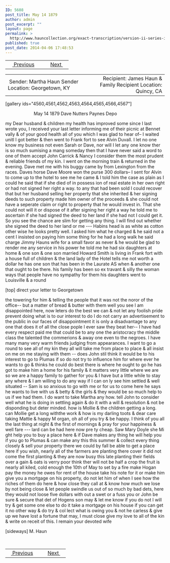 ```yaml
---
ID: 5608
post_title: May 14 1879
author: admin
post_excerpt: ""
layout: page
permalink: >
  http://www.hauncollection.org/exact-transcription/version-ii-series-iv/may-14-1879/
published: true
post_date: 2014-04-06 17:48:53
---
```

<table style="width: 100%;" align="center">
<tbody>
<tr>
<td width="50%"> <a href="http://www.hauncollection.org/version-2/version-ii-series-iv/may-18-1879/"><img src="https://lh3.googleusercontent.com/-EFJpxxNiPNw/VqgtWBCZrMI/AAAAAAAAAFU/WfY4lPFWWkg/s800-Ic42/Soeb-Plain-Arrows-8-10px.png" alt="" width="10" height="10"/> Previous</a></td>
<td style="text-align: right;"><a href="http://www.hauncollection.org/version-2/version-ii-series-iv/declaration-of-faith-july-28-1879/">Next <img src="https://lh3.googleusercontent.com/-67k0cYlpXHw/VqgtWKz1MXI/AAAAAAAAAFU/k9PW_Piyurk/s800-Ic42/Soeb-Plain-Arrows-5-10px.png" alt="" width="10" height="10"/></a></td>
</tr>
</tbody>
</table>
<table style="width: 100%;" align="center">
<tbody>
<tr>
<td width="50%"> Sender: Martha Haun
Sender Location: Georgetown, KY</td>
<td style="text-align: right;">Recipient: James Haun &amp; Family
Recipient Location: Quincy, CA</td>
</tr>
</tbody>
</table>
<p style="text-align: right;"></p>
[gallery ids="4560,4561,4562,4563,4564,4565,4566,4567"]
<p style="padding-left: 90px;">May 14 1879
Dave Nutters Paynes Depo</p>
my Dear husband &amp; children
my health has improved some since
I last wrote you, I received your
last letter informing me of their
picnic at Bennet vally &amp; of your
good health all of you which I was
glad to hear of– I waited unitl I
got better &amp; then went to Frank
fort to see Alvin Duvall. I
let no one know my business not
even Sarah or Dave, nor will I
let any one know ther is so much
sumising a mang someday then that
I have never said a word to one of
them accept John Carrick &amp; Nancy I
consider them the most prudent
&amp; reliable friends of my kin. I went
on the morning train &amp; returned in
the evening. Dave met me with his
buggy came by from Lexington from
the races. Daves horse Dave
Moore won the purse 300 dollars–
I sent for Alvin to come up to
the hotel to see me he came &amp; I
told him the case as plain as I could
he said that if she died of in possess ion
of real estate in her own right
or had not signed her right a
way. to any that had been sold I
could recover that but her husband
selling her property that she inherited
&amp; her signing deeds to such property
made him owner of the proceeds
&amp; she could not have a seperate claim
or right to property that he would
invest in. That she could not will
it or dispose of it after signing her
right a way he told me to ascertain
if she had signed the deed to her land
if she had not I could get it. So you
see the chance are slim for getting any
thing. I will find out whether she signed
the deed to her land or me ---
Habins head is as white as cotton
other wise he looks pretty well.
I asked him what he charged &amp;
he said not a cent I insisted on
paying him some thing for he had
a long walk he said charge Jimmy
Hauns wife for a small favor
as never &amp; he would be glad to
render me any service in his power
he told me he had six daughters at
home &amp; one son &amp; one son married
Howard Smith is living in Frank
fort with a house full of children &amp;
the land lady of the Hotel tells me
not worth a dollar he has one
son that has been in the Laurate AS
when &amp; another one that ought to
be there. his family has been so ex
travant &amp; silly the woman ways that
people have no sympathy for them
his daughters went to Louisville &amp; a round

[top]
direct your letter to Georgetown

the towering for him &amp; telling the
people that it was not the noror
of the office-- but a matter of bread
&amp; butter with them well you see
I am disappointed here, now leters do the
best we can &amp; not let any foolish pride
prevent doing what is to our interest to do
I do not carry an advertisement to the
public in our faces of disappointment
it is only a disadvantage to any one that
does it of all the close pople I ever
saw they beat her-- I have had
every respect paid me that could be
to any one the aristocracy the middle
class the talented the commerions &amp;
away one even to the negroes. I have many
many very warm friends judging from
appearances. I want to go a round to
see all of my kin they all will take me
from place to place &amp; all insist on me
on me staying with them --
does John stil think it would
be to his interest to go to Plumas
if so do not try to influence him
for where ever he wants to go &amp;
thinks he could do best there is
where he ought to go he has got
to make him a home for his family
&amp; it matters very little where we
are so we are a happy family to
gather for you &amp; I have but a little
while to stay any where &amp; I am
willing to do any way if I can on
ly see him settled &amp; well situated --
Sam is so anxious to go with me
or for us to come here he
says he wants to live with us
&amp; betty &amp; the girls &amp; they would
be so much help to us if we had
them. I do want to take Martha any
how. tell John to consider well
what he is doing in settling again &amp;
do it with a will &amp; resolution
&amp; not be disponding but deter
minded. how is Mollie &amp; the
children getting a long. can Mollie
get a long withthe work &amp;
how is my darling toots &amp; dear
care taking Mattie &amp; happy M
organ, oh all of you try &amp; be
happy. I think of you all the last thing
at night &amp; the first of mornings &amp;
pray for your happiness &amp; well fare ---
lard can be had here now pre
ty cheap. Saw Mary Doyle she Mi
ght help you to buy a place here
&amp; if Dave makes any thing he
will help you if you go to Plumas
&amp; can make any this this summer
&amp; collect every thing closely &amp; sell
your property there we could by
fall be able to get a place here
if you wish, nearly all of the
farmers are planting there cover
it did not come the first planting
&amp; they are now busy this
late planting their fields
over a gain &amp; oats is verry
poor think ther will not
be half a crop the fruit
is nearly all kiled, cold enough
the 10th of May to set by a fire
make Hogan pay the money
he owes for rent of the house
take his note for it or make
him give you a mortgage on his
property, do not let him of
when I see how the riches of them
do here &amp; how close they call at &amp; know
how much we lose by not being close
&amp; let people swindle us out of
so much by bad dets, here
they would not loose five
dollars with out a swet or a
fuss you or John be sure &amp;
secure that det of Hogens son may
&amp; let me know if you do not I
will try &amp; get some one else
to do it take a mortgage on
his house if you can get
it no other way &amp; do try &amp; col
lect what is owing you &amp; not
he carless &amp; give up we have lost a
fortune that may, I must close give
my love to all of the kin &amp; write on receit
of this. I remain your devoted wife

[sideways]
M. Haun

&nbsp;
<table style="width: 100%;" align="center">
<tbody>
<tr>
<td width="50%"> <a href="http://www.hauncollection.org/version-2/version-ii-series-iv/may-18-1879/"><img src="https://lh3.googleusercontent.com/-EFJpxxNiPNw/VqgtWBCZrMI/AAAAAAAAAFU/WfY4lPFWWkg/s800-Ic42/Soeb-Plain-Arrows-8-10px.png" alt="" width="10" height="10"/> Previous</a></td>
<td style="text-align: right;"><a href="http://www.hauncollection.org/version-2/version-ii-series-iv/declaration-of-faith-july-28-1879/">Next <img src="https://lh3.googleusercontent.com/-67k0cYlpXHw/VqgtWKz1MXI/AAAAAAAAAFU/k9PW_Piyurk/s800-Ic42/Soeb-Plain-Arrows-5-10px.png" alt="" width="10" height="10"/></a></td>
</tr>
</tbody>
</table>
